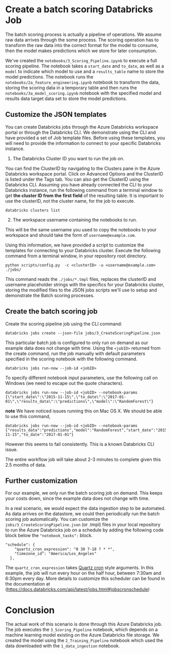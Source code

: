 # Create a batch scoring Databricks Job

The batch scoring process is actually a pipeline of operations. We assume raw data arrives through the some process. The scoring operation has to transform the raw data into the correct format for the model to consume, then the model makes predictions which we store for later consumption. 

We've created the `notebooks/3_Scoring_Pipeline.ipynb` to execute a full scoring pipeline. The notebook takes a `start_date` and `to_date`, as well as a `model` to indicate which model to use and a `results_table` name to store the model predictions. The notebook runs the `notebooks/2a_feature_engineering.ipynb` notebook to transform the data, storing the scoring data in a temporary table and then runs the `notebooks/3a_model_scoring.ipynb` notebook with the specified model and results data target data set to store the model predictions. 

## Customize the JSON templates

You can create Databricks jobs through the Azure Databricks workspace portal or through the Databricks CLI. We demonstrate using the CLI and have provided a set of Job template files. Before using these templates, you will need to provide the information to connect to your specific Databricks instance. 

1. The Databricks Cluster ID you want to run the job on.

You can find the ClusterID by navigating to the Clusters pane in the Azure Databricks workspace portal. Click on Advanced Options and the ClusterID is listed under the Tags tab. You can also get the ClusterID using the Databricks CLI. Assuming you have already connected the CLI to your Databricks instance, run the following command from a terminal window to get **the cluster ID from the first field** of the resulting table. It is important to use the clusterID, not the cluster name, for the job to execute.

```
databricks clusters list
```

2. The workspace username containing the notebooks to run.

This will be the same username you used to copy the notebooks to your workspace and should take the form of `username@example.com`.

Using this information, we have provided a script to customize the templates for connecting to your Databricks cluster. Execute the following command from a terminal window, in your repository root directory.

```
python scripts/config.py  -c <clusterID> -u <username@example.com> ./jobs/
```

This command reads the `./jobs/*.tmpl` files, replaces the clusterID and username placeholder strings with the specifics for your Databricks cluster, storing the modified files to the JSON jobs scripts we'll use to setup and demonstrate the Batch scoring processes.


## Create the batch scoring job

Create the scoring pipeline job using the CLI command:

`databricks jobs create --json-file jobs/3_CreateScoringPipeline.json`

This particular batch job is configured to only run on demand as our example data does not change with time. Using the `<jobID>` returned from the create command, run the job manually with default parameters specified in the scoring notebook with the following command.

`databricks jobs run-now --job-id <jobID>`

To specify different notebook input parameters, use the following call on Windows (we need to escape out the quote characters).
```
databricks jobs run-now --job-id <jobID> --notebook-params {\"start_date\":\"2015-11-15\",\"to_date\":\"2017-01-01\",\"results_data\":\"predictions\",\"model\":\"RandomForest\"}
```

**note** We have noticed issues running this on Mac OS X. We should be able to use this command, 
```
databricks jobs run-now --job-id <jobID> --notebook-params {"results_data":"predictions","model":"RandomForest","start_date":"2015-11-15","to_date":"2017-01-01"}
```
However this seems to fail consistently. This is a known Databricks CLI issue. 

The entire workflow job will take about 2-3 minutes to complete given this 2.5 months of data.

## Further customization

For our example, we only run the batch scoring job on demand. This keeps your costs down, since the example data does not change with time. 

In a real scenario, we would expect the data ingestion step to be automated. As data arrives on the datastore, we could then periodically run the batch scoring job automatically. You can customize the `jobs/3_CreateScoringPipeline.json` (or .tmpl) files in your local repository to run the Azure Databricks job on a schedule by adding the following code block below the `"notebook_tasks":` block.

```
"schedule": {
    "quartz_cron_expression": "0 30 7-18 ? * *",
    "timezone_id": "America/Los_Angeles"
  },
```

The `quartz_cron_expression` takes [Quartz cron](http://www.quartz-scheduler.org/documentation/quartz-2.1.x/tutorials/tutorial-lesson-06.html) style arguments. In this example, the job will run every hour on the half hour, between 7:30am and 6:30pm every day. More details to customize this scheduler can be found in the documentation at (https://docs.databricks.com/api/latest/jobs.html#jobscronschedule)

# Conclusion

The actual work of this scenario is done through this Azure Databricks job. The job executes the `3_Scoring_Pipeline` notebook, which depends on a machine learning model existing on the Azure Databricks file storage. We created the model using the `2_Training_Pipeline` notebook which used the data downloaded with the `1_data_ingestion` notebook.

